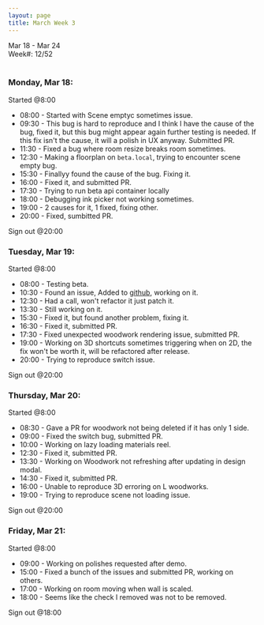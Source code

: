 ```yaml
---
layout: page
title: March Week 3
---
```


Mar 18 - Mar 24<br>
Week#: 12/52<br><br>

### Monday, Mar 18:

Started @8:00

- 08:00 - Started with Scene emptyc sometimes issue.
- 09:30 - This bug is hard to reproduce and I think I have the cause of the bug, fixed it, but this bug might appear again further testing is needed. If this fix isn't the cause, it will a polish in UX anyway. Submitted PR.
- 11:30 - Fixed a bug where room resize breaks room sometimes.
- 12:30 - Making a floorplan on `beta.local`, trying to encounter scene empty bug.
- 15:30 - Finallyy found the cause of the bug. Fixing it.
- 16:00 - Fixed it, and submitted PR.
- 17:30 - Trying to run beta api container locally
- 18:00 - Debugging ink picker not working sometimes.
- 19:00 - 2 causes for it, 1 fixed, fixing other.
- 20:00 - Fixed, sumbitted PR.

Sign out @20:00

### Tuesday, Mar 19:

Started @8:00

- 08:00 - Testing beta.
- 10:30 - Found an issue, Added to [github](https://github.com/EmptyCupHQ/emptycup3d/issues/558), working on it.
- 12:30 - Had a call, won't refactor it just patch it.
- 13:30 - Still working on it.
- 15:30 - Fixed it, but found another problem, fixing it.
- 16:30 - Fixed it, submitted PR.
- 17:30 - Fixed unexpected woodwork rendering issue, submitted PR.
- 19:00 - Working on 3D shortcuts sometimes triggering when on 2D, the fix won't be worth it, will be refactored after release.
- 20:00 - Trying to reproduce switch issue.

Sign out @20:00

### Thursday, Mar 20:

Started @8:00

- 08:30 - Gave a PR for woodwork not being deleted if it has only 1 side.
- 09:00 - Fixed the switch bug, submitted PR.
- 10:00 - Working on lazy loading materials reel.
- 12:30 - Fixed it, submitted PR.
- 13:30 - Working on Woodwork not refreshing after updating in design modal.
- 14:30 - Fixed it, submitted PR.
- 16:00 - Unable to reproduce 3D erroring on L woodworks.
- 19:00 - Trying to reproduce scene not loading issue.

Sign out @20:00

### Friday, Mar 21:

Started @8:00

- 09:00 - Working on polishes requested after demo.
- 15:00 - Fixed a bunch of the issues and submitted PR, working on others.
- 17:00 - Working on room moving when wall is scaled.
- 18:00 - Seems like the check I removed was not to be removed.

Sign out @18:00